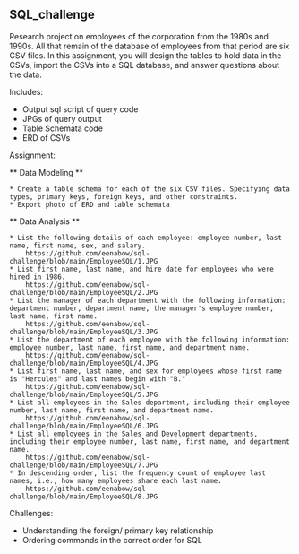## SQL_challenge ##
Research project on employees of the corporation from the 1980s and 1990s. All that remain of the database of employees from that period are six CSV files.
In this assignment, you will design the tables to hold data in the CSVs, import the CSVs into a SQL database, and answer questions about the data. 


Includes: 
* Output sql script of query code 
* JPGs of query output
* Table Schemata code
* ERD of CSVs  

Assignment: 

** Data Modeling **

    * Create a table schema for each of the six CSV files. Specifying data types, primary keys, foreign keys, and other constraints.
    * Export photo of ERD and table schemata


** Data Analysis **

    * List the following details of each employee: employee number, last name, first name, sex, and salary.
        https://github.com/eenabow/sql-challenge/blob/main/EmployeeSQL/1.JPG
    * List first name, last name, and hire date for employees who were hired in 1986.
        https://github.com/eenabow/sql-challenge/blob/main/EmployeeSQL/2.JPG
    * List the manager of each department with the following information: department number, department name, the manager's employee number, last name, first name.
        https://github.com/eenabow/sql-challenge/blob/main/EmployeeSQL/3.JPG
    * List the department of each employee with the following information: employee number, last name, first name, and department name.
        https://github.com/eenabow/sql-challenge/blob/main/EmployeeSQL/4.JPG
    * List first name, last name, and sex for employees whose first name is "Hercules" and last names begin with "B."
        https://github.com/eenabow/sql-challenge/blob/main/EmployeeSQL/5.JPG
    * List all employees in the Sales department, including their employee number, last name, first name, and department name.
        https://github.com/eenabow/sql-challenge/blob/main/EmployeeSQL/6.JPG
    * List all employees in the Sales and Development departments, including their employee number, last name, first name, and department name.
        https://github.com/eenabow/sql-challenge/blob/main/EmployeeSQL/7.JPG
    * In descending order, list the frequency count of employee last names, i.e., how many employees share each last name.
        https://github.com/eenabow/sql-challenge/blob/main/EmployeeSQL/8.JPG


Challenges: 
  * Understanding the foreign/ primary key relationship 
  * Ordering commands in the correct order for SQL
